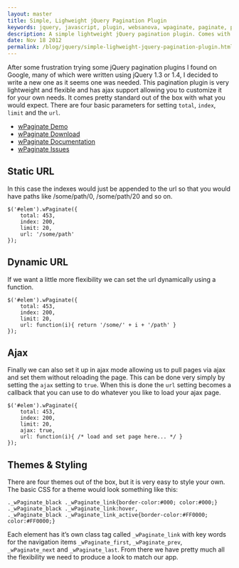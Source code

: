 ```yaml
---
layout: master
title: Simple, Lighweight jQuery Pagination Plugin
keywords: jquery, javascript, plugin, websanova, wpaginate, paginate, pagination
description: A simple lightweight jQuery pagination plugin. Comes with ajax support allowing you to customize for your needs.
date: Nov 18 2012
permalink: /blog/jquery/simple-lighweight-jquery-pagination-plugin.html
---
```


After some frustration trying some jQuery pagination plugins I found on Google, many of which were written using jQuery 1.3 or 1.4, I decided to write a new one as it seems one was needed. This pagination plugin is very lightweight and flexible and has ajax support allowing you to customize it for your own needs. It comes pretty standard out of the box with what you would expect. There are four basic parameters for setting `total`, `index`, `limit` and the `url`.

* [wPaginate Demo](http://wpaginate.websanova.com/)
* [wPaginate Download](https://github.com/websanova/wPaginate/tags)
* [wPaginate Documentation](https://github.com/websanova/wPaginate#wpaginatejs)
* [wPaginate Issues](https://github.com/websanova/wPaginate/issues)

## Static URL

In this case the indexes would just be appended to the url so that you would have paths like /some/path/0, /some/path/20 and so on.

~~~
$('#elem').wPaginate({
    total: 453,
    index: 200,
    limit: 20,
    url: '/some/path'
});
~~~

## Dynamic URL

If we want a little more flexibility we can set the url dynamically using a function.

~~~
$('#elem').wPaginate({
    total: 453,
    index: 200,
    limit: 20,
    url: function(i){ return '/some/' + i + '/path' }
});
~~~

## Ajax

Finally we can also set it up in ajax mode allowing us to pull pages via ajax and set them without reloading the page. This can be done very simply by setting the `ajax` setting to `true`. When this is done the `url` setting becomes a callback that you can use to do whatever you like to load your ajax page.

~~~
$('#elem').wPaginate({
    total: 453,
    index: 200,
    limit: 20,
    ajax: true,
    url: function(i){ /* load and set page here... */ }
});
~~~

## Themes & Styling

There are four themes out of the box, but it is very easy to style your own. The basic CSS for a theme would look something like this:

~~~
._wPaginate_black ._wPaginate_link{border-color:#000; color:#000;}
._wPaginate_black ._wPaginate_link:hover,
._wPaginate_black ._wPaginate_link_active{border-color:#FF0000; color:#FF0000;}
~~~

Each element has it’s own class tag called `_wPaginate_link` with key words for the navigation items `_wPaginate_first`, `_wPaginate_prev`, `_wPaginate_next` and `_wPaginate_last`. From there we have pretty much all the flexibility we need to produce a look to match our app.